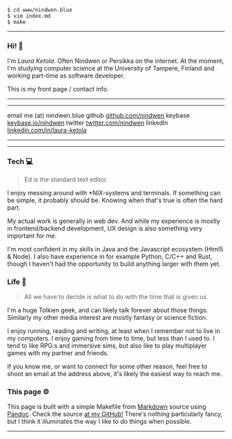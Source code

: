     $ cd www/nindwen.blue
    $ vim index.md
    $ make

*** 

### Hi! 👋 

I'm *Laura Ketola*. Often Nindwen or Persikka on the internet. At the moment, I'm studying computer science at the University of Tampere, Finland and working part-time as software developer.

This is my front page / contact info.

***

--------     -----------------------------------------
   email     me (at) nindwen.blue
  github     [github.com/nindwen](http://github.com/nindwen)
 keybase     [keybase.io/nindwen](https://keybase.io/nindwen)
 twitter     [twitter.com/nindwen](https://twitter.com/nindwen)
linkedIn     [linkedin.com/in/laura-ketola](https://www.linkedin.com/in/laura-ketola/)
--------     -----------------------------------------

***

### Tech 💻 

> Ed is the standard text editor.

I enjoy messing around with *NIX-systems and terminals. If something can be simple, it probably should be. Knowing when that's true is often the hard part.

My actual work is generally in web dev. And while my experience is mostly in frontend/backend development, UX design is also something very important for me.

I'm most confident in my skills in Java and the Javascript ecosystem (Html5 & Node). I also have experience in for example Python, C/C++ and Rust, though I haven't had the opportunity to build anything larger with them yet.

### Life 🌈

> All we have to decide is what to do with the time that is given us.

I'm a huge Tolkien geek, and can likely talk forever about those things. Similarly my other media interest are mostly fantasy or science fiction.

I enjoy running, reading and writing, at least when I remember not to live in my computers. I enjoy gaming from time to time, but less than I used to. I tend to like RPG:s and immersive sims, but also like to play multiplayer games with my partner and friends.

If you know me, or want to connect for some other reason, feel free to shoot an email at the address above, it's likely the easiest way to reach me.

### This page ⚙ 

> <!doctype html>

This page is built with a simple Makefile from [Markdown](https://daringfireball.net/projects/markdown/) source using [Pandoc](https://pandoc.org/). Check the source [at my GitHub!](https://github.com/nindwen/nindwen.blue) There's nothing particularly fancy, but I think it illuminates the way I like to do things when possible.

***
